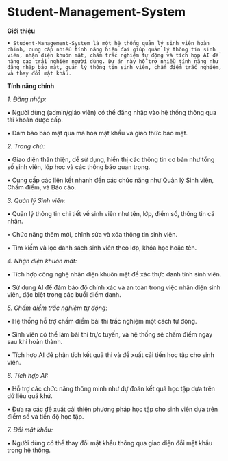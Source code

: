 # Student-Management-System
**Giới thiệu**

    • Student-Management-System là một hệ thống quản lý sinh viên hoàn chỉnh, cung cấp nhiều tính năng hiện đại giúp quản lý thông tin sinh viên, nhận diện khuôn mặt, chấm trắc nghiệm tự động và tích hợp AI để nâng cao trải nghiệm người dùng. Dự án này hỗ trợ nhiều tính năng như đăng nhập bảo mật, quản lý thông tin sinh viên, chấm điểm trắc nghiệm, và thay đổi mật khẩu.

**Tính năng chính**

_1. Đăng nhập:_

  • Người dùng (admin/giáo viên) có thể đăng nhập vào hệ thống thông qua tài khoản được cấp.
  
  • Đảm bảo bảo mật qua mã hóa mật khẩu và giao thức bảo mật.
  
_2. Trang chủ:_
  
  • Giao diện thân thiện, dễ sử dụng, hiển thị các thông tin cơ bản như tổng số sinh viên, lớp học và các thông báo quan trọng.
  
  • Cung cấp các liên kết nhanh đến các chức năng như Quản lý Sinh viên, Chấm điểm, và Báo cáo.
  
_3. Quản lý Sinh viên:_
  
  • Quản lý thông tin chi tiết về sinh viên như tên, lớp, điểm số, thông tin cá nhân.
  
  • Chức năng thêm mới, chỉnh sửa và xóa thông tin sinh viên.
  
  • Tìm kiếm và lọc danh sách sinh viên theo lớp, khóa học hoặc tên.
  
_4. Nhận diện khuôn mặt:_
  
  • Tích hợp công nghệ nhận diện khuôn mặt để xác thực danh tính sinh viên.
  
  • Sử dụng AI để đảm bảo độ chính xác và an toàn trong việc nhận diện sinh viên, đặc biệt trong các buổi điểm danh.
  
_5. Chấm điểm trắc nghiệm tự động:_

  • Hệ thống hỗ trợ chấm điểm bài thi trắc nghiệm một cách tự động.
  
  • Sinh viên có thể làm bài thi trực tuyến, và hệ thống sẽ chấm điểm ngay sau khi hoàn thành.
  
  • Tích hợp AI để phân tích kết quả thi và đề xuất cải tiến học tập cho sinh viên.
  
_6. Tích hợp AI:_

  • Hỗ trợ các chức năng thông minh như dự đoán kết quả học tập dựa trên dữ liệu quá khứ.
  
  • Đưa ra các đề xuất cải thiện phương pháp học tập cho sinh viên dựa trên điểm số và tiến độ học tập.
  
_7. Đổi mật khẩu:_

  • Người dùng có thể thay đổi mật khẩu thông qua giao diện đổi mật khẩu trong hệ thống.
